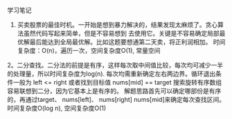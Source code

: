 学习笔记

1. 买卖股票的最佳时机。一开始是想到暴力解决的，结果发现太麻烦了。贪心算法虽然代码写起来简单，但是不容易想到
    去使用它。关键是不容易确定局部最优解最后能达到全局最优解。比如这题要想通第二天卖，将正利润相加。
    时间复杂度：O(n)，遍历一次，空间复杂度O(1), 常量空间
    
2。二分查找。二分法的前提是有序，这样每次取中间值比较，每次均可减少一半的处理量，所以时间复杂度为log(n).
    每次均需重新确定左右两边界。循环退出条件一般为 left <= right 或者找到目标值 nums[mid] == target
    搜索旋转有序数组容易联想到二分，因为它基本上是有序的。
    解题思路首先可以确定哪部份是有序的，再通过target、 nums[left]、 nums[right]
    nums[mid]来确定每次查找区间。
    时间复杂度O(log n), 空间复杂度O(1)
            
 
        
